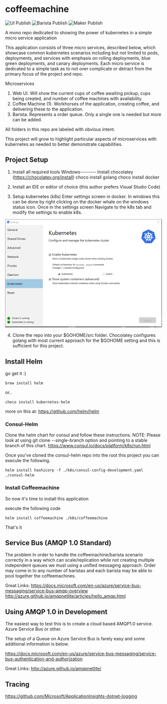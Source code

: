 # coffeemachine

![UI Publish](https://github.com/edgarhsanchez/coffeemachine/workflows/UI%20Publish/badge.svg)
![Barista Publish](https://github.com/edgarhsanchez/coffeemachine/workflows/Barista%20Publish/badge.svg)
![Maker Publish](https://github.com/edgarhsanchez/coffeemachine/workflows/Maker%20Publish/badge.svg)

A mono repo dedicated to showing the power of kubernetes in a simple micro service application

This application consists of three micro services, described below, which showcase common kubernetes scenarios including but not limited to pods, deployments, and services with emphasis on rolling deployments, blue green deployments, and canary deployments. Each micro service is dedicated to a simple task as to not over complicate or detract from the primary focus of the project and repo.

Microservices

1.  Web UI. Will show the current cups of coffee awaiting pickup, cups being created, and number of coffee machines with availability.
2.  Coffee Machine (1). Workhorses of the application, creating coffee, and delivering these to the application.
3.  Barista. Represents a order queue. Only a single one is needed but more can be added.

All folders in this repo are labeled with obvious intent.

This project will grow to highlight particular aspects of microservices with kubernetes as needed to better demonstrate capabilities.

## Project Setup

1.  Install all required tools
    Windows--------
    Install chocolatey (https://chocolatey.org/install)
    choco install golang
    choco install docker

2.  Install an IDE or editor of choice (this author prefers Visual Studio Code)

3.  Setup kubernetes (k8s)
    Enter settings screen in docker. In windows this can be done by right clicking on the docker whale on the windows status icon. Once in the settings screen Navigate to the k8s tab and modify the settings to enable k8s.

![Screenshot of k8s settings](https://github.com/edgarhsanchez/coffeemachine/blob/master/readmeimages/docker-setup-k8s.PNG)

4.  Clone the repo into your $GOHOME/src folder.  Chocolatey configures golang with most current approach for the $GOHOME setting and this is sufficient for this project.

## Install Helm

go get it :)

```
brew install helm
```

or..

```
choco install kubernetes-helm
```

more on this at: https://github.com/helm/helm

### Consul-Helm

Clone the helm chart for consul and follow these instructions.
NOTE: Please look at using git clone --single-branch option and pointing to a stable branch of this chart.
https://www.consul.io/docs/platform/k8s/run.html

Once you've cloned the consul-helm repo into the root this project you can execute the following.

```
helm install hashicorp -f ./k8s/consul-config-development.yaml ./consul-helm
```

### Install Coffeemachine

So now it's time to install this application

execute the following code

```
helm install coffeemachine ./k8s/coffeemachine
```

That's it

## Service Bus (AMQP 1.0 Standard)

The problem In order to handle the coffeemachine/barista scenario correctly in a way which can scale/replication while not creating multiple independent queues we must using a unified messaging approach. Order may come in to any number of baristas and each barista may be able to pool together the coffeemachines.

Great Links:
https://docs.microsoft.com/en-us/azure/service-bus-messaging/service-bus-amqp-overview
http://azure.github.io/amqpnetlite/articles/hello_amqp.html

## Using AMQP 1.0 in Development

The easiest way to test this is to create a cloud based AMQP1.0 service. Azure Service Bus or other.

The setup of a Queue on Azure Service Bus is farely easy and some additional information is below.

https://docs.microsoft.com/en-us/azure/service-bus-messaging/service-bus-authentication-and-authorization

Great Links:
http://azure.github.io/amqpnetlite/

## Tracing

https://github.com/Microsoft/ApplicationInsights-dotnet-logging
